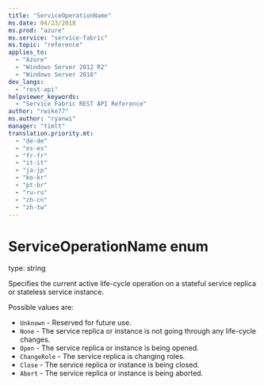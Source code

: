 ```yaml
---
title: "ServiceOperationName"
ms.date: 04/23/2018
ms.prod: "azure"
ms.service: "service-fabric"
ms.topic: "reference"
applies_to: 
  - "Azure"
  - "Windows Server 2012 R2"
  - "Windows Server 2016"
dev_langs: 
  - "rest-api"
helpviewer_keywords: 
  - "Service Fabric REST API Reference"
author: "rwike77"
ms.author: "ryanwi"
manager: "timlt"
translation.priority.mt: 
  - "de-de"
  - "es-es"
  - "fr-fr"
  - "it-it"
  - "ja-jp"
  - "ko-kr"
  - "pt-br"
  - "ru-ru"
  - "zh-cn"
  - "zh-tw"
---
```

# ServiceOperationName enum

type: string

Specifies the current active life-cycle operation on a stateful service replica or stateless service instance.

Possible values are: 

  - `Unknown` - Reserved for future use.
  - `None` - The service replica or instance is not going through any life-cycle changes.
  - `Open` - The service replica or instance is being opened.
  - `ChangeRole` - The service replica is changing roles.
  - `Close` - The service replica or instance is being closed.
  - `Abort` - The service replica or instance is being aborted.

